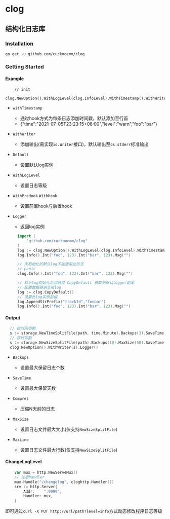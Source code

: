 # clog

## 结构化日志库


### Installation
`go get -u github.com/cuckooemm/clog`

### Getting Started

#### Example
```
    // init
    clog.NewOption().WithLogLevel(clog.InfoLevel).WithTimestamp().WithWriter(os.Stdout).Default()
```
- `withTimestamp`
  - 通过hook方式为每条日志添加时间戳，默认添加至行首
  - {"time":"2021-07-05T23:23:15+08:00","level":"warn","foo":"bar"}
    
- `WithWriter`
  - 添加输出(需实现`io.Writer`接口)，默认输出至`os.stderr`标准输出
    
- `Default`
  - 设置默认log实例
    
- `WithLogLevel`
  - 设置日志等级
    
- `WithPreHook` `WithHook`
  - 设置前置hook与后置hook
    
- `Logger`
  - 返回log实例
  ```go
    import (
	    "github.com/cuckooemm/clog"
    )
    log := clog.NewOption().WithLogLevel(clog.InfoLevel).WithTimestamp().WithWriter(s).Logger()
    log.Info().Int("foo", 123).Int("bar", 123).Msg("")
  
    // 未初始化的默认log不能使用此形式
    // panic
    clog.Info().Int("foo", 123).Int("bar", 123).Msg("")

    // 默认Log初始化后可通过`CopyDefault`获取到默认logger副本
    // 配置数据继承全局log
    log := clog.CopyDefault()
    // 设置此log实例前缀 
    log.AppendStrPrefix("trackId","foobar")
    log.Info().Int("foo", 123).Int("bar", 123).Msg("")
  ```

#### Output
```go
  // 按时间切割
  s := storage.NewTimeSplitFile(path, time.Minute).Backups(3).SaveTime(3).Compres(2).Finish()
  // 按行切割
  s := storage.NewSizeSplitFile(path).Backups(10).MaxSize(50).SaveTime(4).Compress(3).Finish()
  clog.NewOption().WithWriter(s).Logger()

```

- `Backups`
  - 设置最大保留日志个数

- `SaveTime`
  - 设置最大保留天数

- `Compres`
  - 压缩N天前的日志

- `MaxSize`
  - 设置日志文件最大大小(仅支持`NewSizeSplitFile`)

- `MaxLine`
  - 设置日志文件最大行数(仅支持`NewSizeSplitFile`)
  
#### ChangeLogLevel
```go
	var mux = http.NewServeMux()
	// 注册handler
	mux.Handle("/changelog", cloghttp.Handler())
	srv := http.Server{
		Addr:    ":9999",
		Handler: mux,
	}
```
即可通过`curl -X PUT http://url/path?level=info`方式动态修改程序日志等级


[comment]: <> (### 方法列表)

[comment]: <> ( - &#40;e *Event&#41; Discard&#40;&#41; // 关闭此次日志输出)

[comment]: <> (```go)

[comment]: <> (	event := clog.Info&#40;&#41;.Discard&#40;&#41;)

[comment]: <> (	event.Msg&#40;"done"&#41; // 无输出)

[comment]: <> (```)

[comment]: <> ( - &#40;e *Event&#41; IsEnabled&#40;&#41; // 判断此次日志输出是否被关闭)

[comment]: <> ( - &#40;e *Event&#41; Msg&#40;str string&#41; // 此方法只能被调用一次)

[comment]: <> ( - &#40;e *Event&#41; Cease&#40;&#41; // 等同调用Msg&#40;""&#41;)

[comment]: <> ( - &#40;e *Event&#41; Dict&#40;key string,&#41;)


[comment]: <> (### 函数列表)

[comment]: <> ( - Dict&#40;&#41; // 新建一个记录器，可通过&#40;e *Event&#41; Dict&#40;&#41; 方法包含输出此记录器数据)

